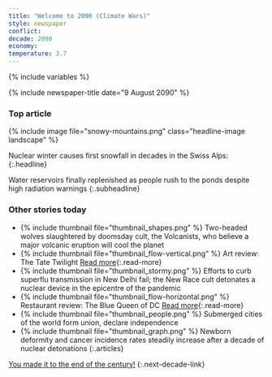 ```yaml
---
title: "Welcome to 2090 (Climate Wars)"
style: newspaper
conflict: 
decade: 2090
economy: 
temperature: 3.7
---
```


{% include variables %}

{% include newspaper-title date="9 August 2090" %}

### Top article

{% include image file="snowy-mountains.png" class="headline-image landscape" %}

Nuclear winter causes first snowfall in decades in the Swiss Alps:
{:.headline}

Water reservoirs finally replenished as people rush to the ponds despite high radiation warnings
{:.subheadline}

### Other stories today

- {% include thumbnail file="thumbnail_shapes.png" %} Two-headed wolves slaughtered by doomsday cult, the Volcanists, who believe a major volcanic eruption will cool the planet
- {% include thumbnail file="thumbnail_flow-vertical.png" %} Art review: The Tate Twilight [Read more](story_tate-twilight.html){:.read-more}
- {% include thumbnail file="thumbnail_stormy.png" %} Efforts to curb superflu transmission in New Delhi fail; the New Race cult detonates a nuclear device in the epicentre of the pandemic
- {% include thumbnail file="thumbnail_flow-horizontal.png" %} Restaurant review: The Blue Queen of DC [Read more](story_blue-queen-of-dc.html){:.read-more}
- {% include thumbnail file="thumbnail_people.png" %} Submerged cities of the world form union, declare independence
- {% include thumbnail file="thumbnail_graph.png" %} Newborn deformity and cancer incidence rates steadily increase after a decade of nuclear detonations
{:.articles}

[You made it to the end of the century!](ending_2100-climate-wars.html)
{:.next-decade-link}
